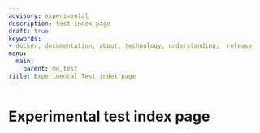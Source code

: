 ```yaml
---
advisory: experimental
description: test index page
draft: true
keywords:
- docker, documentation, about, technology, understanding,  release
menu:
  main:
    parent: mn_test
title: Experimental Test index page
---
```


# Experimental test index page

